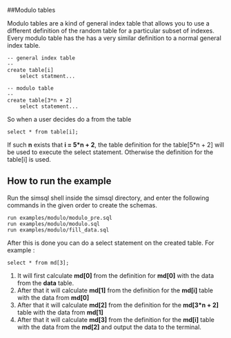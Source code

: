 ##Modulo tables

Modulo tables are a kind of general index table that allows you to use a different definition of the random table for a particular subset of indexes.
Every modulo table has the has a very similar definition to a normal general index table.

~~~~
-- general index table
--
create table[i]
    select statment...

-- modulo table
--
create table[3*n + 2]
    select statement...
~~~~

So when a user decides do a from the table
~~~~
select * from table[i];
~~~~

If such **n** exists that **i = 5*n + 2**, the table definition for the table[5*n + 2] will be used to execute the select statement. Otherwise the definition for the table[i] is used.

## How to run the example

Run the simsql shell inside the simsql directory, and enter the following commands in the given order to create the schemas.

~~~~
run examples/modulo/modulo_pre.sql
run examples/modulo/modulo.sql
run examples/modulo/fill_data.sql
~~~~

After this is done you can do a select statement on the created table. For example :
~~~~
select * from md[3];
~~~~

1. It will first calculate **md\[0\]** from the definition for **md\[0\]** with the data from the **data** table.
2. After that it will calculate **md\[1\]** from the definition for the **md\[i\]** table with the data from **md\[0\]**
3. After that it will calculate **md\[2\]** from the definition for the **md\[3*n + 2\]** table with the data from **md\[1\]**
4. After that it will calculate **md\[3\]** from the definition for the **md\[i\]** table with the data from the **md\[2\]** and output the data to the terminal.